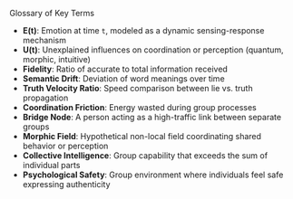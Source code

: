 Glossary of Key Terms

- **E(t)**: Emotion at time `t`, modeled as a dynamic sensing-response mechanism
- **U(t)**: Unexplained influences on coordination or perception (quantum, morphic, intuitive)
- **Fidelity**: Ratio of accurate to total information received
- **Semantic Drift**: Deviation of word meanings over time
- **Truth Velocity Ratio**: Speed comparison between lie vs. truth propagation
- **Coordination Friction**: Energy wasted during group processes
- **Bridge Node**: A person acting as a high-traffic link between separate groups
- **Morphic Field**: Hypothetical non-local field coordinating shared behavior or perception
- **Collective Intelligence**: Group capability that exceeds the sum of individual parts
- **Psychological Safety**: Group environment where individuals feel safe expressing authenticity
